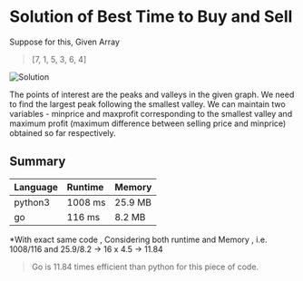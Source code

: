 # Solution of Best Time to Buy and Sell

Suppose for this, Given Array

> [7, 1, 5, 3, 6, 4]

![Solution](https://leetcode.com/media/original_images/121_profit_graph.png)

The points of interest are the peaks and valleys in the given graph. We need to find the largest peak following the smallest valley. We can maintain two variables - minprice and maxprofit corresponding to the smallest valley and maximum profit (maximum difference between selling price and minprice) obtained so far respectively.

## Summary

| Language | Runtime | Memory  |
| :--------| :------ | :------ |
| python3  | 1008 ms | 25.9 MB |
| go       | 116 ms  | 8.2 MB  |

*With exact same code , Considering both runtime and Memory , i.e.  1008/116 and  25.9/8.2 -> 16 x 4.5 -> 11.84

>Go is 11.84 times efficient than python for this piece of code.